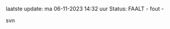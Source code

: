 laatste update: 
ma 06-11-2023 14:32   uur 
Status: FAALT - fout - 
<div class="service R">svn</div>
